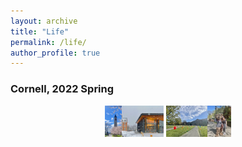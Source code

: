 ```yaml
---
layout: archive
title: "Life"
permalink: /life/
author_profile: true
---
```


### Cornell, 2022 Spring 
<div align="center">
<img src="/_pages/images/WechatIMG974.jpeg" height="50px" alt="图片说明" ><img src="/_pages/images/WechatIMG973.jpeg" height="50px" alt="图片说明" >  
<img src="/_pages/images/WechatIMG976.jpeg" height="50px" alt="图片说明" ><img src="/_pages/images/WechatIMG975.jpeg" height="50px" alt="图片说明" >  
</div>